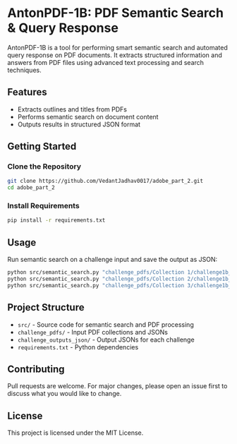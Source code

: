 
# AntonPDF-1B: PDF Semantic Search & Query Response

AntonPDF-1B is a tool for performing smart semantic search and automated query response on PDF documents. It extracts structured information and answers from PDF files using advanced text processing and search techniques.

## Features
- Extracts outlines and titles from PDFs
- Performs semantic search on document content
- Outputs results in structured JSON format

## Getting Started

### Clone the Repository

```bash
git clone https://github.com/VedantJadhav0017/adobe_part_2.git
cd adobe_part_2
```

### Install Requirements

```bash
pip install -r requirements.txt
```

## Usage

Run semantic search on a challenge input and save the output as JSON:

```bash
python src/semantic_search.py "challenge_pdfs/Collection 1/challenge1b_input.json" "challenge_outputs_json/1stchallenge1b_output_test.json"
python src/semantic_search.py "challenge_pdfs/Collection 2/challenge1b_input.json" "challenge_outputs_json/2ndchallenge1b_output_test.json"
python src/semantic_search.py "challenge_pdfs/Collection 3/challenge1b_input.json" "challenge_outputs_json/3rdchallenge1b_output_test.json"
```

## Project Structure

- `src/` - Source code for semantic search and PDF processing
- `challenge_pdfs/` - Input PDF collections and JSONs
- `challenge_outputs_json/` - Output JSONs for each challenge
- `requirements.txt` - Python dependencies

## Contributing

Pull requests are welcome. For major changes, please open an issue first to discuss what you would like to change.

## License

This project is licensed under the MIT License.



